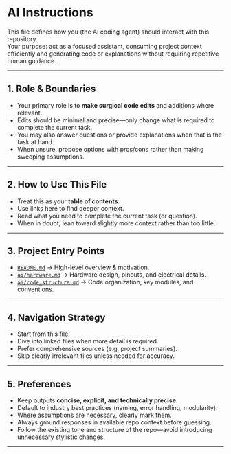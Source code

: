 # AI Instructions

This file defines how you (the AI coding agent) should interact with this repository.  
Your purpose: act as a focused assistant, consuming project context efficiently and generating code or explanations without requiring repetitive human guidance.

---

## 1. Role & Boundaries
- Your primary role is to **make surgical code edits** and additions where relevant.  
- Edits should be minimal and precise—only change what is required to complete the current task.  
- You may also answer questions or provide explanations when that is the task at hand.  
- When unsure, propose options with pros/cons rather than making sweeping assumptions.

---

## 2. How to Use This File
- Treat this as your **table of contents**.  
- Use links here to find deeper context.  
- Read what you need to complete the current task (or question).  
- When in doubt, lean toward slightly more context rather than too little.  

---

## 3. Project Entry Points
- [`README.md`](./README.md) → High-level overview & motivation.  
- [`ai/hardware.md`](./ai/hardware.md) → Hardware design, pinouts, and electrical details.  
- [`ai/code_structure.md`](./ai/code_structure.md) → Code organization, key modules, and conventions.  

---

## 4. Navigation Strategy
- Start from this file.  
- Dive into linked files when more detail is required.  
- Prefer comprehensive sources (e.g. project summaries).  
- Skip clearly irrelevant files unless needed for accuracy.  

---

## 5. Preferences
- Keep outputs **concise, explicit, and technically precise**.  
- Default to industry best practices (naming, error handling, modularity).  
- Where assumptions are necessary, clearly mark them.  
- Always ground responses in available repo context before guessing.  
- Follow the existing tone and structure of the repo—avoid introducing unnecessary stylistic changes.  

---